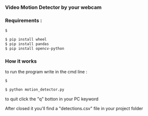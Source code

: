 ### Video Motion Detector by your webcam


### Requirements  :
```bash
$ 

$ pip install wheel
$ pip install pandas
$ pip install opencv-python

```

### How it works 

to run the program write in the cmd line :
```bash
$ 

$ python motion_detector.py

```
	
to quit click the "q" botton in your PC keyword

After closed it you'll find a "detections.csv" file in your project folder